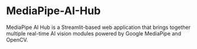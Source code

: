 # MediaPipe-AI-Hub
MediaPipe AI Hub is a Streamlit-based web application that brings together multiple real-time AI vision modules powered by Google MediaPipe and OpenCV.
